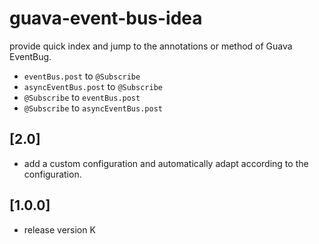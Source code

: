 # guava-event-bus-idea

<!-- Plugin description -->
provide quick index and jump to the annotations or method of Guava EventBug.
- `eventBus.post` to `@Subscribe`
- `asyncEventBus.post` to `@Subscribe`
- `@Subscribe` to `eventBus.post`
- `@Subscribe` to `asyncEventBus.post`
<!-- Plugin description end -->

## [2.0]

- add a custom configuration and automatically adapt according to the configuration.

## [1.0.0]

- release version
K
